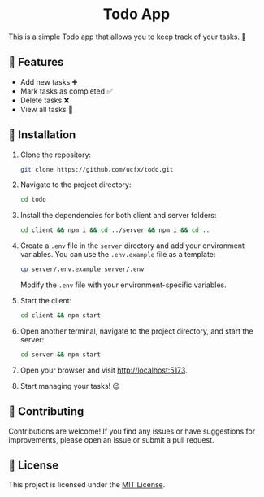 <h1 align="center">Todo App</h1>

This is a simple Todo app that allows you to keep track of your tasks. :pencil:

## :rocket: Features

- Add new tasks :heavy_plus_sign:
- Mark tasks as completed :white_check_mark:
- Delete tasks :x:
- View all tasks :eyes:

## :book: Installation

1. Clone the repository:

   ```bash
   git clone https://github.com/ucfx/todo.git
   ```

2. Navigate to the project directory:

   ```bash
   cd todo
   ```

3. Install the dependencies for both client and server folders:

   ```bash
   cd client && npm i && cd ../server && npm i && cd ..
   ```

4. Create a `.env` file in the `server` directory and add your environment variables. You can use the `.env.example` file as a template:

   ```bash
   cp server/.env.example server/.env
   ```

   Modify the `.env` file with your environment-specific variables.

5. Start the client:

   ```bash
   cd client && npm start
   ```

6. Open another terminal, navigate to the project directory, and start the server:

   ```bash
   cd server && npm start
   ```

7. Open your browser and visit [http://localhost:5173](http://localhost:5173).

8. Start managing your tasks! :wink:

## :handshake: Contributing

Contributions are welcome! If you find any issues or have suggestions for improvements, please open an issue or submit a pull request.

## :page_with_curl: License

This project is licensed under the [MIT License](LICENSE.md).
